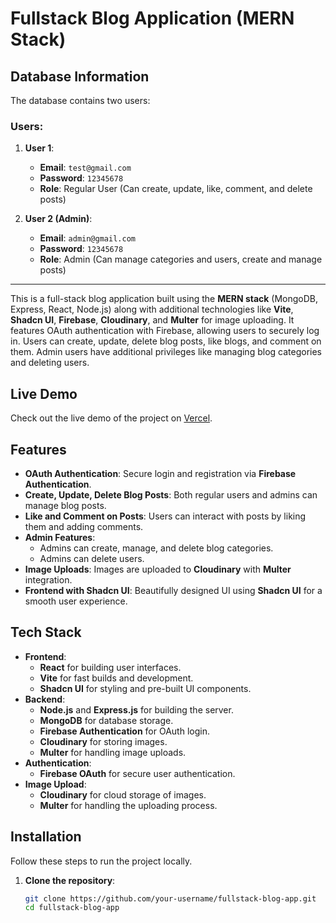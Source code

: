 # Fullstack Blog Application (MERN Stack)

## Database Information

The database contains two users:

### Users:

1. **User 1**:
   - **Email**: `test@gmail.com`
   - **Password**: `12345678`
   - **Role**: Regular User (Can create, update, like, comment, and delete posts)

2. **User 2 (Admin)**:
   - **Email**: `admin@gmail.com`
   - **Password**: `12345678`
   - **Role**: Admin (Can manage categories and users, create and manage posts)

---

This is a full-stack blog application built using the **MERN stack** (MongoDB, Express, React, Node.js) along with additional technologies like **Vite**, **Shadcn UI**, **Firebase**, **Cloudinary**, and **Multer** for image uploading. It features OAuth authentication with Firebase, allowing users to securely log in. Users can create, update, delete blog posts, like blogs, and comment on them. Admin users have additional privileges like managing blog categories and deleting users.

## Live Demo

Check out the live demo of the project on [Vercel](https://blogfrontend-three.vercel.app).

## Features

- **OAuth Authentication**: Secure login and registration via **Firebase Authentication**.
- **Create, Update, Delete Blog Posts**: Both regular users and admins can manage blog posts.
- **Like and Comment on Posts**: Users can interact with posts by liking them and adding comments.
- **Admin Features**:
  - Admins can create, manage, and delete blog categories.
  - Admins can delete users.
- **Image Uploads**: Images are uploaded to **Cloudinary** with **Multer** integration.
- **Frontend with Shadcn UI**: Beautifully designed UI using **Shadcn UI** for a smooth user experience.

## Tech Stack

- **Frontend**:
  - **React** for building user interfaces.
  - **Vite** for fast builds and development.
  - **Shadcn UI** for styling and pre-built UI components.
- **Backend**:
  - **Node.js** and **Express.js** for building the server.
  - **MongoDB** for database storage.
  - **Firebase Authentication** for OAuth login.
  - **Cloudinary** for storing images.
  - **Multer** for handling image uploads.
- **Authentication**:
  - **Firebase OAuth** for secure user authentication.
- **Image Upload**:
  - **Cloudinary** for cloud storage of images.
  - **Multer** for handling the uploading process.

## Installation

Follow these steps to run the project locally.

1. **Clone the repository**:
   ```bash
   git clone https://github.com/your-username/fullstack-blog-app.git
   cd fullstack-blog-app

